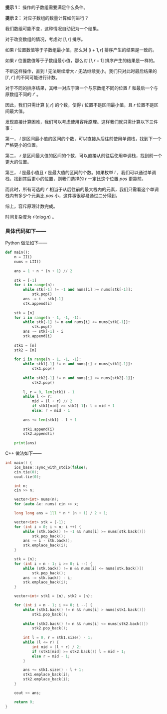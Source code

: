 **提示 1：** 操作的子数组需要满足什么条件。

**提示 2：** 对应子数组的数量计算如何进行？

我们数组可能不变，这种情况自动记为一个结果。

对于改变数组的情况，考虑对 $[l,r]$ 排序。

如果 $l$ 位置数值等于子数组最小值，那么对 $[l+1,r]$ 排序产生的结果是一致的。

如果 $r$ 位置数值等于子数组最小值，那么对 $[l,r-1]$ 排序产生的结果是一样的。

不断这样操作，直到 $l$ 无法继续增大 $r$ 无法继续变小。我们只对此时最后结果的 $[l',r']$ 的不同可能进行计数。

对于不同的排序结果，其唯一对应于第一个与原数组不同的位置 $l'$ 和最后一个与原数组不同的 $r'$ 。

因此，我们只需计算 $[l,r]$ 的个数，使得 $l$ 位置不是区间最小值，且 $r$ 位置不是区间最大值。

发现直接计算困难，我们可以考虑使用容斥原理。这样我们就只需计算以下三件事：

第一， $l$ 是区间最小值的区间的个数，可以直接从后往前使用单调栈，找到下一个严格更小的位置。

第二， $r$ 是区间最大值的区间的个数，可以直接从前往后使用单调栈，找到前一个更大的位置。

第三， $l$ 是最小值且 $r$ 是最大值的区间的个数。如果枚举 $l$ ，我们可以通过单调栈，找到其后更小的位置，则我们选择的 $r$ 一定比这个位置 $pos$ 更靠前。

而此时，所有可选的 $r'$ 相当于从后往前的最大栈内的元素，我们只需看这个单调栈内有多少个元素比 $pos$ 小，这件事很容易通过二分得到。

综上，容斥原理计数完成。

时间复杂度为 $\mathcal{O}(n\log n)$ 。

### 具体代码如下——

Python 做法如下——

```Python []
def main():
    n = II()
    nums = LII()
    
    ans = 1 + n * (n + 1) // 2
    
    stk = [-1]
    for i in range(n):
        while stk[-1] != -1 and nums[i] >= nums[stk[-1]]:
            stk.pop()
        ans -= i - stk[-1]
        stk.append(i)
    
    stk = [n]
    for i in range(n - 1, -1, -1):
        while stk[-1] != n and nums[i] <= nums[stk[-1]]:
            stk.pop()
        ans -= stk[-1] - i
        stk.append(i)
    
    stk1 = [n]
    stk2 = [n]
    
    for i in range(n - 1, -1, -1):
        while stk1[-1] != n and nums[i] > nums[stk1[-1]]:
            stk1.pop()
        
        while stk2[-1] != n and nums[i] <= nums[stk2[-1]]:
            stk2.pop()
        
        l, r = 0, len(stk1) - 1
        while l <= r:
            mid = (l + r) // 2
            if stk1[mid] >= stk2[-1]: l = mid + 1
            else: r = mid - 1
        
        ans += len(stk1) - l + 1
        
        stk1.append(i)
        stk2.append(i)
    
    print(ans)
```

C++ 做法如下——

```cpp []
int main() {
    ios_base::sync_with_stdio(false);
    cin.tie(0);
    cout.tie(0);

    int n;
    cin >> n;

    vector<int> nums(n);
    for (auto &x: nums) cin >> x;

    long long ans = 1ll * n * (n + 1) / 2 + 1;

    vector<int> stk = {-1};
    for (int i = 0; i < n; i ++) {
        while (stk.back() != -1 && nums[i] >= nums[stk.back()])
            stk.pop_back();
        ans -= i - stk.back();
        stk.emplace_back(i);
    }

    stk = {n};
    for (int i = n - 1; i >= 0; i --) {
        while (stk.back() != n && nums[i] <= nums[stk.back()])
            stk.pop_back();
        ans -= stk.back() - i;
        stk.emplace_back(i);
    }

    vector<int> stk1 = {n}, stk2 = {n};

    for (int i = n - 1; i >= 0; i --) {
        while (stk1.back() != n && nums[i] > nums[stk1.back()])
            stk1.pop_back();
        
        while (stk2.back() != n && nums[i] <= nums[stk2.back()])
            stk2.pop_back();
        
        int l = 0, r = stk1.size() - 1;
        while (l <= r) {
            int mid = (l + r) / 2;
            if (stk1[mid] >= stk2.back()) l = mid + 1;
            else r = mid - 1;
        }

        ans += stk1.size() - l + 1;
        stk1.emplace_back(i);
        stk2.emplace_back(i);
    }

    cout << ans;

    return 0;
}
```
